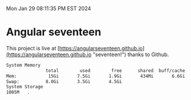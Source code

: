 Mon Jan 29 08:11:35 PM EST 2024

# Angular seventeen


This project is live at [https://angularseventeen.github.io](https://angularseventeen.github.io "seventeen!") thanks to Github.

```bash
System Memory
               total        used        free      shared  buff/cache   available
Mem:            15Gi       7.5Gi       1.9Gi       434Mi       6.6Gi       7.7Gi
Swap:          8.0Gi       3.5Gi       4.5Gi
System Storage
1005M	.
```
